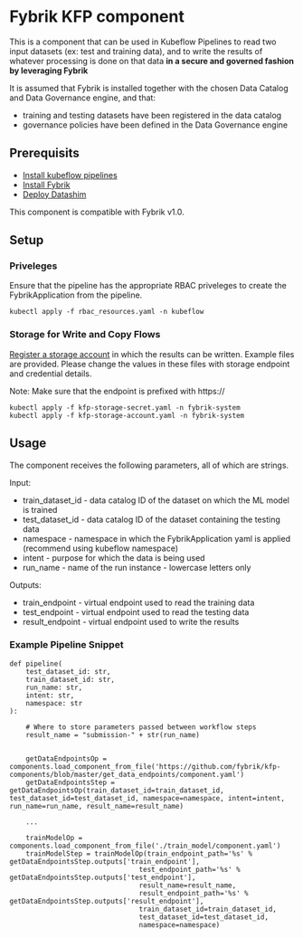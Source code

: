 # Fybrik KFP component

This is a component that can be used in Kubeflow Pipelines to read two input datasets (ex: test and training data), and to write the results of whatever
processing is done on that data **in a secure and governed fashion by leveraging Fybrik**

It is assumed that Fybrik is installed together with the chosen Data Catalog and Data Governance engine, and that:
* training and testing datasets have been registered in the data catalog
* governance policies have been defined in the Data Governance engine

## Prerequisits
* [Install kubeflow pipelines](https://www.kubeflow.org/docs/components/pipelines/installation/overview/#kubeflow-pipelines-standalone)
* [Install Fybrik](https://fybrik.io/v1.0/get-started/quickstart/)
* [Deploy Datashim](https://github.com/datashim-io/datashim)

This component is compatible with Fybrik v1.0.

## Setup

### Priveleges
Ensure that the pipeline has the appropriate RBAC priveleges to create the FybrikApplication from the pipeline.

```
kubectl apply -f rbac_resources.yaml -n kubeflow
```

### Storage for Write and Copy Flows
[Register a storage account](https://fybrik.io/v1.0/samples/notebook-write/#deploy-resources-for-write-scenarios) in which the results can be written.  Example files are provided.  Please change the values in these files with storage endpoint and credential details.  

Note: Make sure that the endpoint is prefixed with https://

```
kubectl apply -f kfp-storage-secret.yaml -n fybrik-system
kubectl apply -f kfp-storage-account.yaml -n fybrik-system
```

## Usage

The component receives the following parameters, all of which are strings.

Input:
* train_dataset_id -  data catalog ID of the dataset on which the ML model is trained
* test_dataset_id - data catalog ID of the dataset containing the testing data
* namespace - namespace in which the FybrikApplication yaml is applied (recommend using kubeflow namespace)
* intent - purpose for which the data is being used
* run_name - name of the run instance - lowercase letters only

Outputs:
* train_endpoint - virtual endpoint used to read the training data
* test_endpoint - virtual endpoint used to read the testing data
* result_endpoint - virtual endpoint used to write the results 

### Example Pipeline Snippet 

```
def pipeline(
    test_dataset_id: str,
    train_dataset_id: str,
    run_name: str,
    intent: str,
    namespace: str
):
       
    # Where to store parameters passed between workflow steps
    result_name = "submission-" + str(run_name)


    getDataEndpointsOp = components.load_component_from_file('https://github.com/fybrik/kfp-components/blob/master/get_data_endpoints/component.yaml') 
    getDataEndpointsStep = getDataEndpointsOp(train_dataset_id=train_dataset_id, test_dataset_id=test_dataset_id, namespace=namespace, intent=intent, run_name=run_name, result_name=result_name)

    ...

    trainModelOp = components.load_component_from_file('./train_model/component.yaml')
    trainModelStep = trainModelOp(train_endpoint_path='%s' % getDataEndpointsStep.outputs['train_endpoint'],
                                test_endpoint_path='%s' % getDataEndpointsStep.outputs['test_endpoint'],
                                result_name=result_name,
                                result_endpoint_path='%s' % getDataEndpointsStep.outputs['result_endpoint'],
                                train_dataset_id=train_dataset_id,
                                test_dataset_id=test_dataset_id,
                                namespace=namespace)
```


